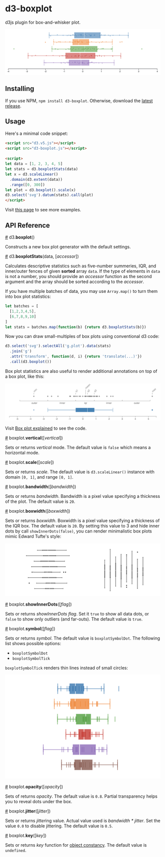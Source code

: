 # d3-boxplot

d3js plugin for box-and-whisker plot.

![d3-boxplot](img/d3-boxplot.png)

## Installing

If you use NPM, `npm install d3-boxplot`. Otherwise, download the
[latest release](https://github.com/akngs/d3-boxplot/releases/latest).

## Usage

Here's a minimal code snippet:

```html
<script src="d3.v5.js"></script>
<script src="d3-boxplot.js"></script>

<script>
let data = [1, 2, 3, 4, 5]
let stats = d3.boxplotStats(data)
let x = d3.scaleLinear()
  .domain(d3.extent(data))
  .range([0, 300])
let plot = d3.boxplot().scale(x)
d3.select('svg').datum(stats).call(plot)
</script>
```

Visit [this page](https://beta.observablehq.com/@akngs/d3-boxplot) to see more examples.

## API Reference

<a href="#boxplot" name="boxplot">#</a> d3.<b>boxplot</b>()

Constructs a new box plot generator with the default settings.

<a href="#boxplotStats" name="boxplotStats">#</a> d3.<b>boxplotStats</b>(data, [*accessor*])

Calculates descriptive statistics such as five-number summeries, IQR, and inner/outer fences of
given **sorted** array `data`. If the type of elements in `data` is not a number, you should
provide an *accessor* function as the second argument and the array should be sorted according to
the *accessor*.

If you have multiple batches of data, you may use `Array.map()` to turn them into box plot
statistics:

```javascript
let batches = [
  [1,2,3,4,5],
  [6,7,8,9,10]
]
let stats = batches.map(function(b) {return d3.boxplotStats(b)})
```

Now you can draw small-multiples of box plots using conventional d3 code:

```javascript
d3.select('svg').selectAll('g.plot').data(stats)
  .join('g')
  .attr('transform', function(d, i) {return 'translate(...)'})
  .call(d3.boxplot())
```

Box plot statistics are also useful to render additional annotations on top of a box plot, like
this:

![Annotated box plot](img/d3-boxplot-annotated.png)

Visit [Box plot explained](https://beta.observablehq.com/@akngs/box-plot-explained) to see the code.

<a href="#boxplot_vertical" name="boxplot_vertical">#</a> boxplot.<b>vertical</b>([*vertical*])

Sets or returns *vertical* mode. The default value is `false` which means a horizontal mode.

<a href="#boxplot_scale" name="boxplot_scale">#</a> boxplot.<b>scale</b>([*scale*])

Sets or returns *scale*. The default value is `d3.scaleLinear()` instance with domain `[0, 1]`, and
range `[0, 1]`.

<a href="#boxplot_bandwidth" name="boxplot_bandwidth">#</a> boxplot.<b>bandwidth</b>([*bandwidth*])

Sets or returns *bandwidth*. Bandwidth is a pixel value specifying a thickness of the plot. The
default value is `20`.

<a href="#boxplot_boxwidth" name="boxplot_boxwidth">#</a> boxplot.<b>boxwidth</b>([*boxwidth*])

Sets or returns *boxwidth*. Boxwidth is a pixel value specifying a thickness of the IQR box. The
default value is `20`. By setting this value to 3 and hide inner dots by call
`showInnerDots(false)`, you can render minimalistic box plots mimic Edward Tufte's style:

![Minimalistic box plot](img/d3-boxplot-minimalStyle.png)

<a href="#boxplot_showInnerDots" name="boxplot_showInnerDots">#</a> boxplot.<b>showInnerDots</b>([*flag*])

Sets or returns *showInnerDots flag*. Set it `true` to show all data dots, or `false` to show
only outliers (and far-outs). The default value is `true`.

<a href="#boxplot_symbol" name="boxplot_symbol">#</a> boxplot.<b>symbol</b>([*flag*])

Sets or returns *symbol*. The default value is `boxplotSymbolDot`. The following list shows possible
options:

* `boxplotSymbolDot`
* `boxplotSymbolTick`

`boxplotSymbolTick` renders thin lines instead of small circles:

![Ticks](img/d3-boxplot-ticks.png)

<a href="#boxplot_opacity" name="boxplot_opacity">#</a> boxplot.<b>opacity</b>([*opacity*])

Sets of returns *opacity*. The default value is `0.8`. Partial transparency helps you to reveal
dots under the box.

<a href="#boxplot_jitter" name="boxplot_jitter">#</a> boxplot.<b>jitter</b>([*jitter*])

Sets or returns *jitter*ing value. Actual value used is *bandwidth * jitter*. Set the value `0.0`
to disable jittering. The default value is `0.5`.

<a href="#boxplot_key" name="boxplot_key">#</a> boxplot.<b>key</b>([*key*])

Sets or returns *key* function for [object constancy](https://bost.ocks.org/mike/constancy/). The
default value is `undefined`.
